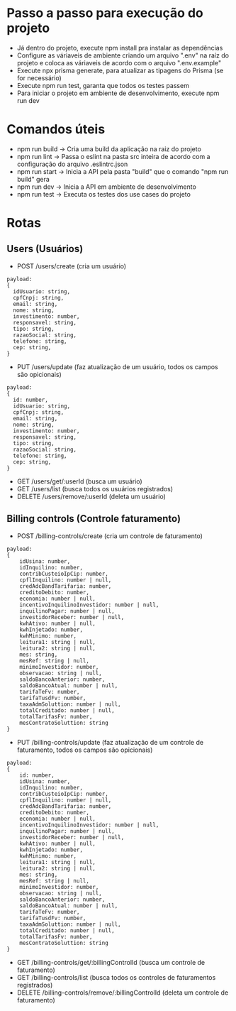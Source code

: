 # Passo a passo para execução do projeto
- Já dentro do projeto, execute npm install pra instalar as dependências
- Configure as váriaveis de ambiente criando um arquivo ".env" na raíz do projeto e coloca as váriaveis de acordo com o arquivo ".env.example"
- Execute npx prisma generate, para atualizar as tipagens do Prisma (se for necessário)
- Execute npm run test, garanta que todos os testes passem
- Para iniciar o projeto em ambiente de desenvolvimento, execute npm run dev

# Comandos úteis
- npm run build -> Cria uma build da aplicação na raiz do projeto
- npm run lint -> Passa o eslint na pasta src inteira de acordo com a configuração do arquivo .eslintrc.json
- npm run start -> Inicia a API pela pasta "build" que o comando "npm run build" gera
- npm run dev -> Inicia a API em ambiente de desenvolvimento
- npm run test -> Executa os testes dos use cases do projeto

# Rotas
## Users (Usuários)
- POST /users/create (cria um usuário)
```
payload:
{
  idUsuario: string,
  cpfCnpj: string,
  email: string,
  nome: string,
  investimento: number,
  responsavel: string,
  tipo: string,
  razaoSocial: string,
  telefone: string,
  cep: string,
}
```
- PUT /users/update (faz atualização de um usuário, todos os campos são opicionais)
```
payload:
{
  id: number,
  idUsuario: string,
  cpfCnpj: string,
  email: string,
  nome: string,
  investimento: number,
  responsavel: string,
  tipo: string,
  razaoSocial: string,
  telefone: string,
  cep: string,
}
```
- GET /users/get/:userId (busca um usuário)
- GET /users/list (busca todos os usuários registrados)
- DELETE /users/remove/:userId (deleta um usuário)

## Billing controls (Controle faturamento)
- POST /billing-controls/create (cria um controle de faturamento)
```
payload:
{
    idUsina: number,
    idInquilino: number,
    contribCusteioIpCip: number,
    cpflInquilino: number | null,
    credAdcBandTarifaria: number,
    creditoDebito: number,
    economia: number | null,
    incentivoInquilinoInvestidor: number | null,
    inquilinoPagar: number | null,
    investidorReceber: number | null,
    kwhAtivo: number | null,
    kwhInjetado: number,
    kwhMinimo: number,
    leitura1: string | null,
    leitura2: string | null,
    mes: string,
    mesRef: string | null,
    minimoInvestidor: number,
    observacao: string | null,
    saldoBancoAnterior: number,
    saldoBancoAtual: number | null,
    tarifaTeFv: number,
    tarifaTusdFv: number,
    taxaAdmSoluttion: number | null,
    totalCreditado: number | null,
    totalTarifasFv: number,
    mesContratoSoluttion: string
}
```
- PUT /billing-controls/update (faz atualização de um controle de faturamento, todos os campos são opicionais)
```
payload:
{
    id: number,
    idUsina: number,
    idInquilino: number,
    contribCusteioIpCip: number,
    cpflInquilino: number | null,
    credAdcBandTarifaria: number,
    creditoDebito: number,
    economia: number | null,
    incentivoInquilinoInvestidor: number | null,
    inquilinoPagar: number | null,
    investidorReceber: number | null,
    kwhAtivo: number | null,
    kwhInjetado: number,
    kwhMinimo: number,
    leitura1: string | null,
    leitura2: string | null,
    mes: string,
    mesRef: string | null,
    minimoInvestidor: number,
    observacao: string | null,
    saldoBancoAnterior: number,
    saldoBancoAtual: number | null,
    tarifaTeFv: number,
    tarifaTusdFv: number,
    taxaAdmSoluttion: number | null,
    totalCreditado: number | null,
    totalTarifasFv: number,
    mesContratoSoluttion: string
}
```
- GET /billing-controls/get/:billingControlId (busca um controle de faturamento)
- GET /billing-controls/list (busca todos os controles de faturamentos registrados)
- DELETE /billing-controls/remove/:billingControlId (deleta um controle de faturamento)
